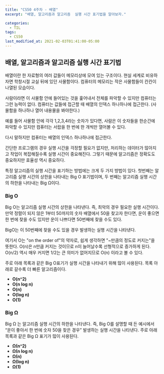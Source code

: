 ```yaml
---
title: "CS50 4주차 - 배열"
excerpt: "배열, 알고리즘과 알고리즘  실행 시간 표기법을 알아보자."

categories:
  - TIL
tags:
  - CS50
last_modified_at: 2021-02-03T01:41:00-05:00
---
```


## 배열, 알고리즘과 알고리즘 실행 시간 표기법


배열이란 한 자료형의 여러 값들이 메모리상에 모여 있는 구조이다. 
현실 세계로 비유하자면 학창시절 교실 뒤에 있던 사물함이다. 컴퓨터의 메모리는 작은 사물함들이 칸칸이 나열된 모습이다.

사람이라면 이 사물함 안에 들어있는 것을 훑어내서 전체를 파악할 수 있지만 컴퓨터는 그런 능력이 없다. 컴퓨터는 값들에 접근할 때 배열의 인덱스 하나하나에 접근한다. (사물함을 하나하나 열어 내용물을 봐야한다.)

예를 들어 사물함 안에 각각 1,2,3,4라는 숫자가 있다면, 사람은 이 숫자들을 한순간에 파악할 수 있지만 컴퓨터는 서랍을 한 번에 한 개씩만 열어볼 수 있다.

다시 말하지만 컴퓨터는 배열의 인덱스 하나하나에 접근한다. 


간단한 프로그램의 경우 실행 시간을 걱정할 필요가 없지만, 처리하는 데이터가 많아지고 작업이 복잡해질수록 실행 시간이 중요해진다. 그렇기 때문에 알고리즘은 정확도도 중요하지만 효율성 역시 중요하다. 

특정 알고리즘의 실행 시간을 표기하는 방법에는 크게 두 가지 방법이 있다. 
첫번째는 알고리즘 실행 시간의 상한을 나타내는 Big O 표기법이며, 두 번째는 알고리즘 실행 시간의 하한을 나타내는  Big Ω이다.



### Big O


Big O는 알고리즘 실행 시간의 상한을 나타낸다. 즉, 최악의 경우 필요한 실행 시간이다.
만약 정렬이 되지 않은 1부터 50까지의 숫자 배열에서 50을 찾고자 한다면, 운이 좋으면 한 번에 찾을 수도 있지만 운이 나쁘다면 50번째에 찾을 수도 있다. 

BigO는 이 50번째에 찾을 수도 있을 경우 발생하는 실행 시간을 나타낸다.


여기서 O는 "on the order of"의 약자로, 쉽게 생각하면 "~만큼의 정도로 커지는"을 뜻한다. O(n)은 n만큼 커지는 것이므로 n이 늘어날수록 선형적으로 증가하게 된다. O(n/2) 역시 매우 커지면 1/2는 큰 의미가 없어지므로 O(n) 이라고 볼 수 있다.

주로 아래 목록과 같은 Big O표기가 실행 시간을 나타내기 위해 많이 사용된다. 목록 아래로 갈수록 더 빠른 알고리즘이다.


+ **O(n^2)**
+ **O(n log n)**
+ **O(n)**
+ **O(log n)**
+ **O(1)**


### Big Ω


Big Ω 는 알고리즘 실행 시간의 하한을 나타낸다. 즉, Big O를 설명할 때 든 예시에서 “운이 좋아서 한 번에 숫자 50을 찾은 경우” 발생하는 실행 시간을 나타낸다. 
주로 아래 목록과 같은  Big Ω 표기가 많이 사용된다.


+ **Ω(n^2)**
+ **Ω(n log n)**
+ **Ω(n)**
+ **Ω(log n)**
+ **Ω(1)**


